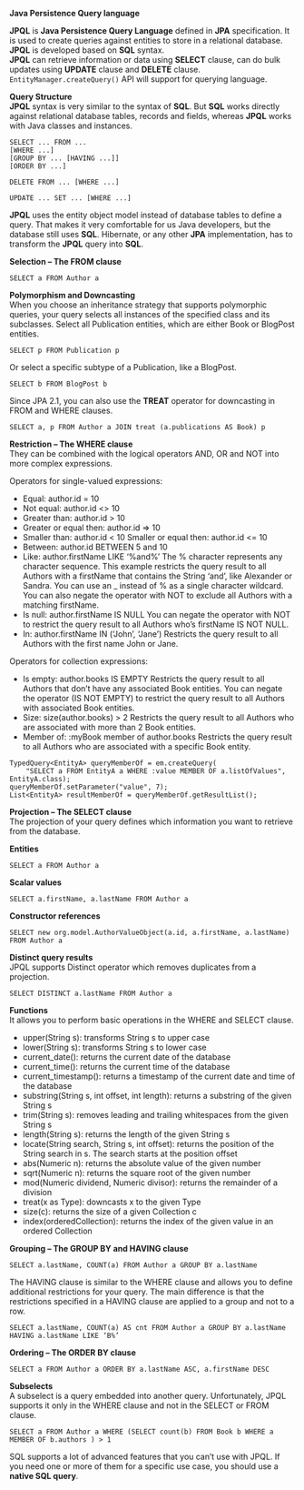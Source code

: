**Java Persistence Query language**  

**JPQL** is **Java Persistence Query Language** defined in **JPA** specification. 
It is used to create queries against entities to store in a relational database. 
**JPQL** is developed based on **SQL** syntax.  
**JPQL** can retrieve information or data using **SELECT** clause, can do bulk updates using 
**UPDATE** clause and **DELETE** clause. `EntityManager.createQuery()` API will support 
for querying language.

**Query Structure**  
**JPQL** syntax is very similar to the syntax of **SQL**. But **SQL** works directly against relational 
database tables, records and fields, whereas **JPQL** works with Java classes and instances.

```jpaql
SELECT ... FROM ...
[WHERE ...]
[GROUP BY ... [HAVING ...]]
[ORDER BY ...]
```

```jpaql
DELETE FROM ... [WHERE ...]
 
UPDATE ... SET ... [WHERE ...]
```

**JPQL** uses the entity object model instead of database tables to define a query. 
That makes it very comfortable for us Java developers, but the database still uses **SQL**. 
Hibernate, or any other **JPA** implementation, has to transform the **JPQL** query into **SQL**.

**Selection – The FROM clause**  
```jpaql
SELECT a FROM Author a
```

**Polymorphism and Downcasting**  
When you choose an inheritance strategy that supports polymorphic queries, 
your query selects all instances of the specified class and its subclasses. 
Select all Publication entities, which are either Book or BlogPost entities.

```jpaql
SELECT p FROM Publication p
```
Or select a specific subtype of a Publication, like a BlogPost.
```jpaql
SELECT b FROM BlogPost b
```

Since JPA 2.1, you can also use the **TREAT** operator for downcasting in FROM and WHERE clauses.
```jpaql
SELECT a, p FROM Author a JOIN treat (a.publications AS Book) p
```

**Restriction – The WHERE clause**  
They can be combined with the logical operators AND, OR and NOT into more complex expressions.

Operators for single-valued expressions:  

- Equal: author.id = 10
- Not equal: author.id <> 10
- Greater than: author.id > 10
- Greater or equal then: author.id => 10
- Smaller than: author.id < 10
Smaller or equal then: author.id <= 10
- Between: author.id BETWEEN 5 and 10
- Like: author.firstName LIKE ‘%and%’
The % character represents any character sequence. This example restricts the query result to all Authors with a firstName that contains the String ‘and’, like Alexander or Sandra. You can use an _ instead of % as a single character wildcard. You can also negate the operator with NOT to exclude all Authors with a matching firstName.
- Is null: author.firstName IS NULL
You can negate the operator with NOT to restrict the query result to all Authors who’s firstName IS NOT NULL.
- In: author.firstName IN (‘John’, ‘Jane’)
Restricts the query result to all Authors with the first name John or Jane.

Operators for collection expressions:  

- Is empty: author.books IS EMPTY
Restricts the query result to all Authors that don’t have any associated Book entities. You can negate the operator (IS NOT EMPTY) to restrict the query result to all Authors with associated Book entities.
- Size: size(author.books) > 2
Restricts the query result to all Authors who are associated with more than 2 Book entities.
- Member of: :myBook member of author.books
Restricts the query result to all Authors who are associated with a specific Book entity.
```jpaql
TypedQuery<EntityA> queryMemberOf = em.createQuery(
    "SELECT a FROM EntityA a WHERE :value MEMBER OF a.listOfValues", EntityA.class);
queryMemberOf.setParameter("value", 7);
List<EntityA> resultMemberOf = queryMemberOf.getResultList();
```

**Projection – The SELECT clause**  
The projection of your query defines which information you want to retrieve from the database.

**Entities**  
```jpaql
SELECT a FROM Author a
```

**Scalar values**  
```jpaql
SELECT a.firstName, a.lastName FROM Author a
```

**Constructor references**
```jpaql
SELECT new org.model.AuthorValueObject(a.id, a.firstName, a.lastName) FROM Author a
```

**Distinct query results**  
JPQL supports Distinct operator which removes duplicates from a projection.  
```jpaql
SELECT DISTINCT a.lastName FROM Author a
```

**Functions**  
It allows you to perform basic operations in the WHERE and SELECT clause.  
- upper(String s): transforms String s to upper case
- lower(String s): transforms String s to lower case
- current_date(): returns the current date of the database
- current_time(): returns the current time of the database
- current_timestamp(): returns a timestamp of the current date and time of the database
- substring(String s, int offset, int length): returns a substring of the given String s
- trim(String s): removes leading and trailing whitespaces from the given String s
- length(String s): returns the length of the given String s
- locate(String search, String s, int offset): returns the position of the String search in s. The search starts at the position offset
- abs(Numeric n): returns the absolute value of the given number
- sqrt(Numeric n): returns the square root of the given number
- mod(Numeric dividend, Numeric divisor): returns the remainder of a division
- treat(x as Type): downcasts x to the given Type
- size(c): returns the size of a given Collection c
- index(orderedCollection): returns the index of the given value in an ordered Collection

**Grouping – The GROUP BY and HAVING clause**  
```jpaql
SELECT a.lastName, COUNT(a) FROM Author a GROUP BY a.lastName
```
The HAVING clause is similar to the WHERE clause and allows you to define additional 
restrictions for your query. The main difference is that the restrictions specified 
in a HAVING clause are applied to a group and not to a row.  
```jpaql
SELECT a.lastName, COUNT(a) AS cnt FROM Author a GROUP BY a.lastName HAVING a.lastName LIKE ‘B%’
```

**Ordering – The ORDER BY clause**  
```jpaql
SELECT a FROM Author a ORDER BY a.lastName ASC, a.firstName DESC
```

**Subselects**  
A subselect is a query embedded into another query. 
Unfortunately, JPQL supports it only in the WHERE clause and not in the SELECT or FROM clause.
```jpaql
SELECT a FROM Author a WHERE (SELECT count(b) FROM Book b WHERE a MEMBER OF b.authors ) > 1
```

SQL supports a lot of advanced features that you can’t use with JPQL. 
If you need one or more of them for a specific use case, you should use a **native SQL query**.